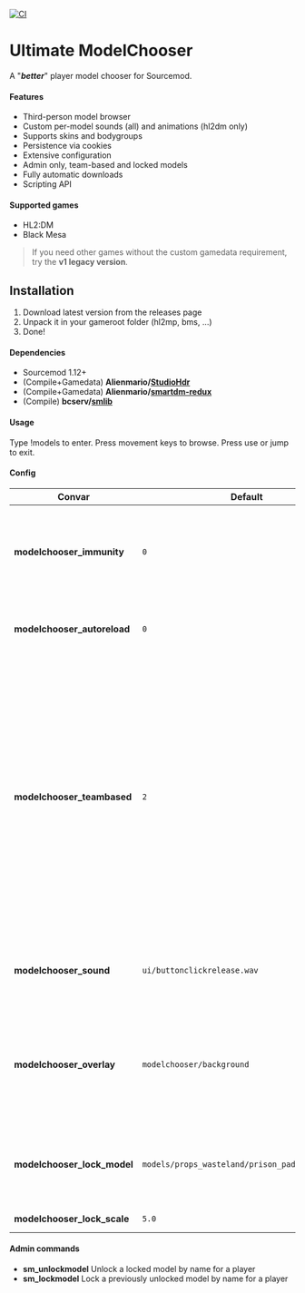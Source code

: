 [![CI](https://github.com/Alienmario/ModelChooser/actions/workflows/plugin.yml/badge.svg)](https://github.com/Alienmario/ModelChooser/actions/workflows/plugin.yml)

# Ultimate ModelChooser
 A "**_better_**" player model chooser for Sourcemod.

#### Features
- Third-person model browser
- Custom per-model sounds (all) and animations (hl2dm only)
- Supports skins and bodygroups
- Persistence via cookies
- Extensive configuration
- Admin only, team-based and locked models
- Fully automatic downloads
- Scripting API

#### Supported games
- HL2:DM
- Black Mesa

> If you need other games without the custom gamedata requirement, try the **v1 legacy version**.

## Installation
1. Download latest version from the releases page
2. Unpack it in your gameroot folder (hl2mp, bms, ...)
3. Done!

#### Dependencies
- Sourcemod 1.12+
- (Compile+Gamedata) **Alienmario/[StudioHdr](https://github.com/Alienmario/StudioHdr)**
- (Compile+Gamedata) **Alienmario/[smartdm-redux](https://github.com/Alienmario/smartdm-redux)**
- (Compile) **bcserv/[smlib](https://github.com/bcserv/smlib/tree/transitional_syntax)**

#### Usage
Type !models to enter. Press movement keys to browse. Press use or jump to exit.

#### Config
| Convar | Default | Description |
| --- | --- | --- |
| **modelchooser_immunity** | `0` | (0/1) Whether players are immune to damage when selecting models |
| **modelchooser_autoreload** | `0` | (0/1) Whether to reload the model list on mapchanges |
| **modelchooser_teambased** | `2` | Configures model restrictions in teamplay mode<br> 0 = Do not enforce any team restrictions<br> 1 = Enforce configured team restrictions, allows picking unrestricted models<br> 2 = Strictly enforce teams, only allows models with matching teams |
| **modelchooser_sound** | `ui/buttonclickrelease.wav` | Menu click sound (auto downloads supported), empty to disable |
| **modelchooser_overlay** | `modelchooser/background` | Screen overlay material to show when choosing models (auto downloads supported), empty to disable |
| **modelchooser_lock_model** | `models/props_wasteland/prison_padlock001a.mdl` | Model to display for locked playermodels (auto downloads supported) |
| **modelchooser_lock_scale** | `5.0` | Scale of the lock model |

#### Admin commands
- **sm_unlockmodel** Unlock a locked model by name for a player
- **sm_lockmodel** Lock a previously unlocked model by name for a player
